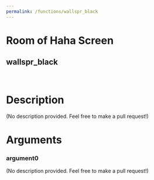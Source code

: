 ```yaml
---
permalink: /functions/wallspr_black
---
```

# Room of Haha Screen  
## wallspr_black  
&nbsp;  
# Description  
(No description provided. Feel free to make a pull request!) 
&nbsp;  
# Arguments
### argument0
(No description provided. Feel free to make a pull request!)
&nbsp;  


